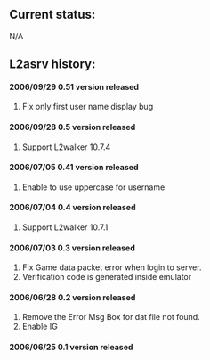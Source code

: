 ## Current status: ##
N/A

## L2asrv history: ##

#### 2006/09/29 0.51 version released ####
  1. Fix only first user name display bug

#### 2006/09/28 0.5 version released ####
  1. Support L2walker 10.7.4

#### 2006/07/05 0.41 version released ####
  1. Enable to use uppercase for username

#### 2006/07/04 0.4 version released ####
  1. Support L2walker 10.7.1

#### 2006/07/03 0.3 version released ####
  1. Fix Game data packet error when login to server.
  1. Verification code is generated inside emulator

#### 2006/06/28 0.2 version released ####
  1. Remove the Error Msg Box for dat file not found.
  1. Enable IG

#### 2006/06/25 0.1 version released ####